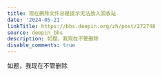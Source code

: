 ```yaml
---
title: 现在删除文件总是提示无法放入回收站
date: '2024-05-21'
linkTitle: https://bbs.deepin.org/zh/post/272748
source: deepin_bbs
description: 如题，我现在不管删除
disable_comments: true
---
```

如题，我现在不管删除
